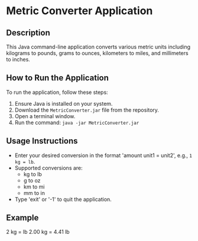 # Metric Converter Application

## Description
This Java command-line application converts various metric units including kilograms to pounds, grams to ounces, kilometers to miles, and millimeters to inches.

## How to Run the Application
To run the application, follow these steps:
1. Ensure Java is installed on your system.
2. Download the `MetricConverter.jar` file from the repository.
3. Open a terminal window.
4. Run the command: `java -jar MetricConverter.jar`

## Usage Instructions
- Enter your desired conversion in the format 'amount unit1 = unit2', e.g., `1 kg = lb`.
- Supported conversions are:
  - kg to lb
  - g to oz
  - km to mi
  - mm to in
- Type 'exit' or '-1' to quit the application.

## Example
2 kg = lb 2.00 kg = 4.41 lb
